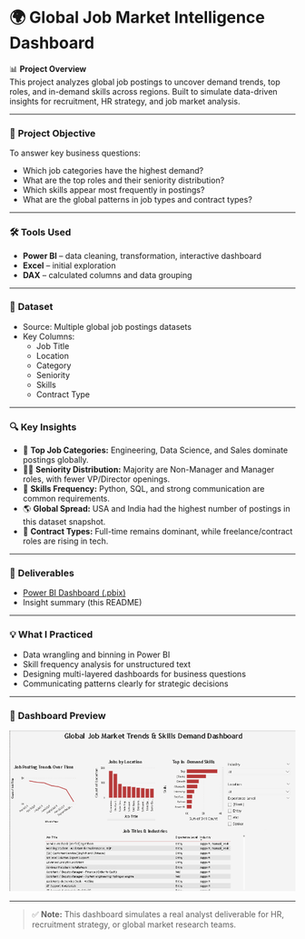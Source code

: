 # 🌍 Global Job Market Intelligence Dashboard

📊 **Project Overview**  
This project analyzes global job postings to uncover demand trends, top roles, and in-demand skills across regions. Built to simulate data-driven insights for recruitment, HR strategy, and job market analysis.

---

### 🎯 **Project Objective**

To answer key business questions:
- Which job categories have the highest demand?
- What are the top roles and their seniority distribution?
- Which skills appear most frequently in postings?
- What are the global patterns in job types and contract types?

---

### 🛠️ **Tools Used**

- **Power BI** – data cleaning, transformation, interactive dashboard
- **Excel** – initial exploration 
- **DAX** – calculated columns and data grouping

---

### 📂 **Dataset**

- Source: Multiple global job postings datasets  
- Key Columns:
  - Job Title
  - Location
  - Category
  - Seniority
  - Skills
  - Contract Type

---

### 🔍 **Key Insights**

- 🏢 **Top Job Categories:** Engineering, Data Science, and Sales dominate postings globally.
- 🧑‍💼 **Seniority Distribution:** Majority are Non-Manager and Manager roles, with fewer VP/Director openings.
- 📝 **Skills Frequency:** Python, SQL, and strong communication are common requirements.
- 🌎 **Global Spread:** USA and India had the highest number of postings in this dataset snapshot.
- 🔗 **Contract Types:** Full-time remains dominant, while freelance/contract roles are rising in tech.

---

### 📁 **Deliverables**

- [Power BI Dashboard (.pbix)](https://github.com/Lil729/Global-Job-Market-Intelligence-/blob/main/Procurement%20Capstone%20Project.pbix)
- Insight summary (this README)

---

### 💡 **What I Practiced**

- Data wrangling and binning in Power BI
- Skill frequency analysis for unstructured text
- Designing multi-layered dashboards for business questions
- Communicating patterns clearly for strategic decisions

---

### 📸 **Dashboard Preview**

![Job Market Dashboard Preview](https://github.com/Lil729/Global-Job-Market-Intelligence-/blob/main/Screenshot%202025-06-30%20202120.png)

---

> ✅ **Note:** This dashboard simulates a real analyst deliverable for HR, recruitment strategy, or global market research teams.
